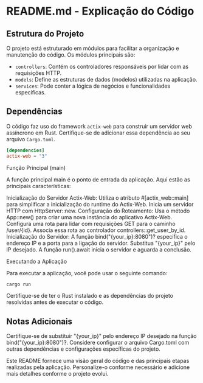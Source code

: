 # README.md - Explicação do Código

## Estrutura do Projeto

O projeto está estruturado em módulos para facilitar a organização e manutenção do código. Os módulos principais são:

- `controllers`: Contém os controladores responsáveis por lidar com as requisições HTTP.
- `models`: Define as estruturas de dados (modelos) utilizadas na aplicação.
- `services`: Pode conter a lógica de negócios e funcionalidades específicas.

## Dependências

O código faz uso do framework `actix-web` para construir um servidor web assíncrono em Rust. Certifique-se de adicionar essa dependência ao seu arquivo `Cargo.toml`.

```toml
[dependencies]
actix-web = "3"
```

Função Principal (main)

A função principal main é o ponto de entrada da aplicação. Aqui estão as principais características:

Inicialização do Servidor Actix-Web:
    Utiliza o atributo #[actix_web::main] para simplificar a inicialização do runtime do Actix-Web.
    Inicia um servidor HTTP com HttpServer::new.
Configuração do Roteamento:
    Usa o método App::new() para criar uma nova instância do aplicativo Actix-Web.
    Configura uma rota para lidar com requisições GET para o caminho /user/{id}.
    Associa essa rota ao controlador controllers::get_user_by_id.
Inicialização do Servidor:
    A função bind("{your_ip}:8080")? especifica o endereço IP e a porta para a ligação do servidor. Substitua "{your_ip}" pelo IP desejado.
    A função run().await inicia o servidor e aguarda a conclusão.

Executando a Aplicação

Para executar a aplicação, você pode usar o seguinte comando:

```bash
cargo run
```

Certifique-se de ter o Rust instalado e as dependências do projeto resolvidas antes de executar o código.

## Notas Adicionais

Certifique-se de substituir "{your_ip}" pelo endereço IP desejado na função bind("{your_ip}:8080")?.
Considere configurar o arquivo Cargo.toml com outras dependências e configurações específicas do projeto.

Este README fornece uma visão geral do código e das principais etapas realizadas pela aplicação. Personalize-o conforme necessário e adicione mais detalhes conforme o projeto evolui.